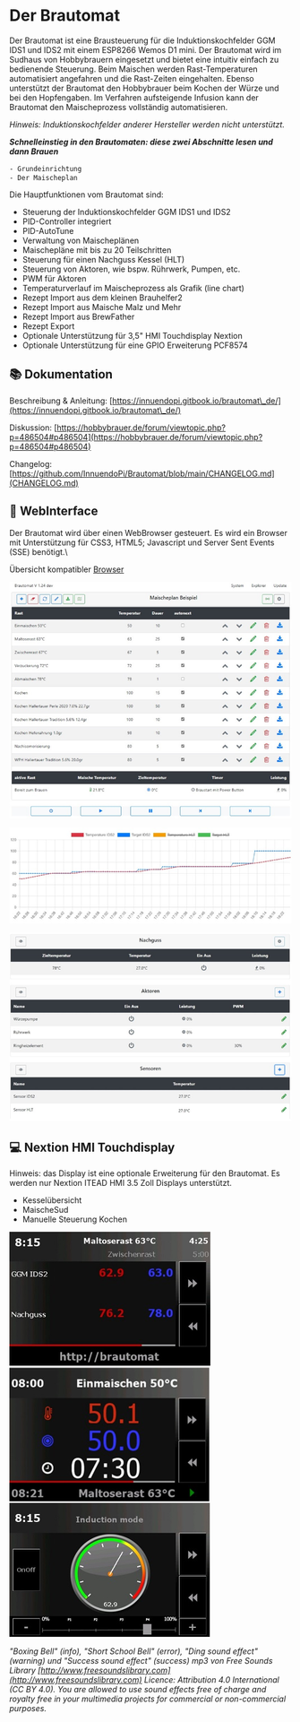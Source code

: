 # Der Brautomat

Der Brautomat ist eine Brausteuerung für die Induktionskochfelder GGM IDS1 und IDS2 mit einem ESP8266 Wemos D1 mini. Der Brautomat wird im Sudhaus von Hobbybrauern eingesetzt und bietet eine intuitiv einfach zu bedienende Steuerung. Beim Maischen werden Rast-Temperaturen automatisiert angefahren und die Rast-Zeiten eingehalten. Ebenso unterstützt der Brautomat den Hobbybrauer beim Kochen der Würze und bei den Hopfengaben. Im Verfahren aufsteigende Infusion kann der Brautomat den Maischeprozess vollständig automatisieren.

 _Hinweis: Induktionskochfelder anderer Hersteller werden nicht unterstützt._

_**Schnelleinstieg in den Brautomaten: diese zwei Abschnitte lesen und dann Brauen**_

```text
- Grundeinrichtung
- Der Maischeplan

```

Die Hauptfunktionen vom Brautomat sind:

* Steuerung der Induktionskochfelder GGM IDS1 und IDS2
* PID-Controller integriert
* PID-AutoTune
* Verwaltung von Maischeplänen
* Maischepläne mit bis zu 20 Teilschritten
* Steuerung für einen Nachguss Kessel (HLT)
* Steuerung von Aktoren, wie bspw. Rührwerk, Pumpen, etc.
* PWM für Aktoren
* Temperaturverlauf im Maischeprozess als Grafik (line chart)
* Rezept Import aus dem kleinen Brauhelfer2
* Rezept Import aus Maische Malz und Mehr
* Rezept Import aus BrewFather
* Rezept Export
* Optionale Unterstützung für 3,5" HMI Touchdisplay Nextion
* Optionale Unterstützung für eine GPIO Erweiterung PCF8574

## 📚 Dokumentation

Beschreibung & Anleitung: [https://innuendopi.gitbook.io/brautomat\_de/](https://innuendopi.gitbook.io/brautomat\_de/)

Diskussion: [https://hobbybrauer.de/forum/viewtopic.php?p=486504#p486504](https://hobbybrauer.de/forum/viewtopic.php?p=486504#p486504)

Changelog: [https://github.com/InnuendoPi/Brautomat/blob/main/CHANGELOG.md](CHANGELOG.md)

## 📰 WebInterface

Der Brautomat wird über einen WebBrowser gesteuert. Es wird ein Browser mit Unterstützung für CSS3, HTML5; Javascript und Server Sent Events (SSE) benötigt.\

Übersicht kompatibler [Browser](https://developer.mozilla.org/en-US/docs/Web/API/Server-sent_events/Using_server-sent_events#browser_compatibility)

![Startseite](/docs/img/brautomat.jpg)

![Chart](/docs/img/IDS-AutoTune-Ziel.jpg)

![Aktoren_Sensoren](/docs/img/brautomat-2.jpg)

## 💻 Nextion HMI Touchdisplay

Hinweis: das Display ist eine optionale Erweiterung für den Brautomat. Es werden nur Nextion ITEAD HMI 3.5 Zoll Displays unterstützt.

* Kesselübersicht
* MaischeSud
* Manuelle Steuerung Kochen

![Kesselübersicht](/docs/img/kettlepage-sm.jpg) ![MaischeSud](/docs/img/brewpage-sm.jpg) ![Manuelle Steueung](/docs/img/induction-mode-sm.jpg)

_"Boxing Bell" (info), "Short School Bell" (error), "Ding sound effect" (warning) und "Success sound effect" (success) mp3 von Free Sounds Library [http://www.freesoundslibrary.com](http://www.freesoundslibrary.com) Licence: Attribution 4.0 International (CC BY 4.0). You are allowed to use sound effects free of charge and royalty free in your multimedia projects for commercial or non-commercial purposes._
